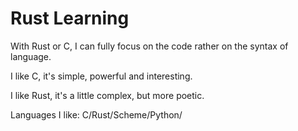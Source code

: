 # Rust Learning

With Rust or C, I can fully focus on the code rather on the syntax of language.

I like C, it's simple, powerful and interesting.

I like Rust, it's a little complex, but more poetic.

Languages I like: C/Rust/Scheme/Python/
